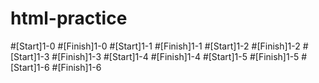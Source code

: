 # html-practice
#[Start]1-0
#[Finish]1-0
#[Start]1-1
#[Finish]1-1
#[Start]1-2
#[Finish]1-2
#[Start]1-3
#[Finish]1-3
#[Start]1-4
#[Finish]1-4
#[Start]1-5
#[Finish]1-5
#[Start]1-6
#[Finish]1-6

